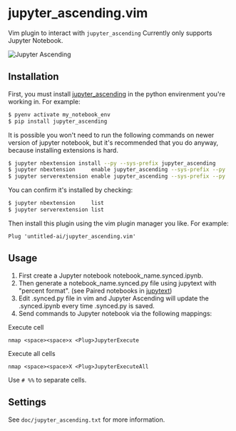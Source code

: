# jupyter_ascending.vim

Vim plugin to interact with `jupyter_ascending`
Currently only supports Jupyter Notebook.

![Jupyter Ascending](./media/simple_jupyter_ascending.gif)


## Installation

First, you must install [jupyter_ascending](https://github.com/untitled-ai/jupyter_ascending) in the python envirenment you're working in. For example:
```bash
$ pyenv activate my_notebook_env
$ pip install jupyter_ascending
```

It is possible you won't need to run the following commands on newer version of jupyter notebook, but it's recommended that you do anyway, because installing extensions is hard.
```bash
$ jupyter nbextension install --py --sys-prefix jupyter_ascending
$ jupyter nbextension     enable jupyter_ascending --sys-prefix --py
$ jupyter serverextension enable jupyter_ascending --sys-prefix --py
```

You can confirm it's installed by checking:
```bash
$ jupyter nbextension     list
$ jupyter serverextension list
```

Then install this plugin using the vim plugin manager you like. For example:

```
Plug 'untitled-ai/jupyter_ascending.vim'
```

## Usage
1) First create a Jupyter notebook notebook_name.synced.ipynb.
2) Then generate a notebook_name.synced.py file using jupytext with "percent format". (see Paired notebooks in [jupytext](https://github.com/mwouts/jupytext))
3) Edit .synced.py file in vim and Jupyter Ascending will update the .synced.ipynb every time .synced.py is saved. 
4) Send commands to Jupyter notebook via the following mappings:

Execute cell
```vim
nmap <space><space>x <Plug>JupyterExecute
```

Execute all cells
```vim
nmap <space><space>X <Plug>JupyterExecuteAll
```

Use `# %%` to separate cells.


## Settings
See `doc/jupyter_ascending.txt` for more information.
